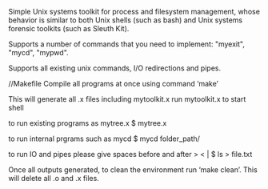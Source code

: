 Simple Unix systems toolkit for process and filesystem management, whose behavior is similar to both Unix shells (such as bash) and Unix systems forensic toolkits (such as Sleuth Kit).

Supports a number of commands that you need to implement: "myexit", "mycd", "mypwd".

Supports all existing unix commands, I/O redirections and pipes.

//Makefile
Compile all programs at once using command ‘make’

This will generate all .x files including mytoolkit.x
run mytoolkit.x to start shell

to run existing programs as mytree.x
$ mytree.x 

to run internal prgrams such as mycd
$ mycd folder_path/

to run IO and pipes please give spaces before and after > < |
$ ls > file.txt

Once all outputs generated, to clean the environment run ‘make clean’. This will delete all .o and .x files.